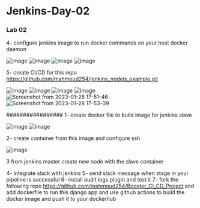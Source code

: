 # Jenkins-Day-02

### Lab 02

4- configure jenkins image to run docker commands on your host docker daemon

![image](https://user-images.githubusercontent.com/40915944/215272859-41336994-a422-4079-9ab8-53ce2edba385.png)
![image](https://user-images.githubusercontent.com/40915944/215272903-f1b71b7a-32fb-4734-bf97-3322e5fb90ea.png)
![image](https://user-images.githubusercontent.com/40915944/215272931-4d798bc4-2759-41fc-a635-f3f2ab430a03.png)
![image](https://user-images.githubusercontent.com/40915944/215273210-7f694cd3-456a-4d01-9b28-17402209b064.png)

5- create CI/CD for this repo https://github.com/mahmoud254/jenkins_nodejs_example.git

![image](https://user-images.githubusercontent.com/40915944/215273800-0638cd3e-edda-486f-9b7e-e18ddb2a37e6.png)
![image](https://user-images.githubusercontent.com/40915944/215273886-f25a6d14-e9f1-4e0f-b4c8-8c61ce2a3f4a.png)
![image](https://user-images.githubusercontent.com/40915944/215276015-f85d7046-2819-42d4-bcfe-deb84698e097.png)
![image](https://user-images.githubusercontent.com/40915944/215276059-f72be395-f05d-43ae-abcf-ae29ec37dd7b.png)
![Screenshot from 2023-01-28 17-51-46](https://user-images.githubusercontent.com/40915944/215354373-7f9ddf89-81f5-4686-ab51-1ef24147ec37.png)
![Screenshot from 2023-01-28 17-53-09](https://user-images.githubusercontent.com/40915944/215354383-71e761a9-85b6-4be3-9b17-2fe04c6e3529.png)


#################
1- create docker file to build image for jenkins slave

![image](https://user-images.githubusercontent.com/40915944/215832932-6ad62f2a-2cab-4419-b38a-669cb859f4b1.png)
![image](https://user-images.githubusercontent.com/40915944/215837654-9a8c2ec4-7224-4ad0-89e4-a45e055174cd.png)

2- create container from this image and configure ssh

![image](https://user-images.githubusercontent.com/40915944/215840377-bccc72cf-03bc-454b-b3f6-e72deefd4a87.png)

3 from jenkins master create new node with the slave container



4- integrate slack with jenkins
5- send slack message when stage in your pipeline is successful
6- install audit logs plugin and test it
7- fork the following repo https://github.com/mahmoud254/Booster_CI_CD_Project and add dockerfile to run this django app and use github actions to build the docker image and push it to your dockerhub
